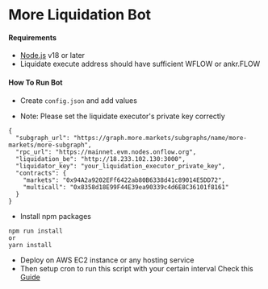 # More Liquidation Bot

#### Requirements

- [Node.js](https://nodejs.org/en) v18 or later
- Liquidate execute address should have sufficient WFLOW or ankr.FLOW

#### How To Run Bot

- Create `config.json` and add values

* Note: Please set the liquidate executor's private key correctly

```
{
  "subgraph_url": "https://graph.more.markets/subgraphs/name/more-markets/more-subgraph",
  "rpc_url": "https://mainnet.evm.nodes.onflow.org",
  "liquidation_be": "http://18.233.102.130:3000",
  "liquidator_key": "your_liquidation_executor_private_key",
  "contracts": {
    "markets": "0x94A2a9202EFf6422ab80B6338d41c89014E5DD72",
    "multicall": "0x8358d18E99F44E39ea90339c4d6E8C36101f8161"
  }
}
```

- Install npm packages

```
npm run install
or
yarn install
```

- Deploy on AWS EC2 instance or any hosting service
- Then setup cron to run this script with your certain interval
  Check this [Guide](https://www.swhosting.com/en/comunidad/manual/how-to-use-cron-to-automate-tasks-in-ubuntu-2204debian-11)
